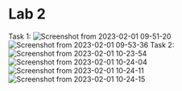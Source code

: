 # Lab 2
Task 1:
![Screenshot from 2023-02-01 09-51-20](https://user-images.githubusercontent.com/94800480/215954781-ae71889b-41ee-4209-aa63-2e5f10218a19.png)
![Screenshot from 2023-02-01 09-53-36](https://user-images.githubusercontent.com/94800480/215954864-5d777dba-3f8d-450d-a68e-518aabc8e494.png)
Task 2:
![Screenshot from 2023-02-01 10-23-54](https://user-images.githubusercontent.com/94800480/215958734-39890ee4-1b8a-41a0-8f77-cb65244639b9.png)
![Screenshot from 2023-02-01 10-24-04](https://user-images.githubusercontent.com/94800480/215958755-a8cf36d5-3608-4767-91d1-6a662f0fd9b9.png)
![Screenshot from 2023-02-01 10-24-11](https://user-images.githubusercontent.com/94800480/215958784-cb62e3fd-8745-4c35-ac4f-8c8f2c0b707c.png)
![Screenshot from 2023-02-01 10-24-15](https://user-images.githubusercontent.com/94800480/215958820-b4628b25-0ff6-416a-bfa1-1bce31a8ba6c.png)

